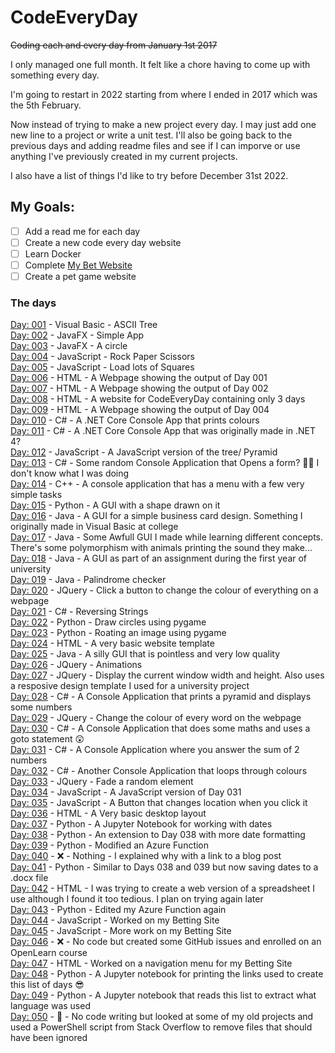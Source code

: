 # CodeEveryDay
~~Coding each and every day from January 1st 2017~~

I only managed one full month. It felt like a chore having to come up with something every day.

I'm going to restart in 2022 starting from where I ended in 2017 which was the 5th February.

Now instead of trying to make a new project every day. I may just add one new line to a project or write a unit test.
I'll also be going back to the previous days and adding readme files and see if I can imporve or use anything I've previously created in my current projects.

I also have a list of things I'd like to try before December 31st 2022.

## My Goals:
- [ ] Add a read me for each day
- [ ] Create a new code every day website
- [ ] Learn Docker
- [ ] Complete [My Bet Website](https://github.com/jamiestorey/BroccoliBet.NodeApp/)
- [ ] Create a pet game website

### The days
[Day: 001](https://github.com/jamiestorey/CodeEveryDay/tree/master/001) - Visual Basic - ASCII Tree  
[Day: 002](https://github.com/jamiestorey/CodeEveryDay/tree/master/002) - JavaFX - Simple App  
[Day: 003](https://github.com/jamiestorey/CodeEveryDay/tree/master/003) - JavaFX - A circle  
[Day: 004](https://github.com/jamiestorey/CodeEveryDay/tree/master/004) - JavaScript - Rock Paper Scissors  
[Day: 005](https://github.com/jamiestorey/CodeEveryDay/tree/master/005) - JavaScript - Load lots of Squares  
[Day: 006](https://github.com/jamiestorey/CodeEveryDay/tree/master/006) - HTML - A Webpage showing the output of Day 001  
[Day: 007](https://github.com/jamiestorey/CodeEveryDay/tree/master/007) - HTML - A Webpage showing the output of Day 002  
[Day: 008](https://github.com/jamiestorey/CodeEveryDay/tree/master/008) - HTML - A website for CodeEveryDay containing only 3 days  
[Day: 009](https://github.com/jamiestorey/CodeEveryDay/tree/master/009) - HTML - A Webpage showing the output of Day 004   
[Day: 010](https://github.com/jamiestorey/CodeEveryDay/tree/master/010) - C# - A .NET Core Console App that prints colours  
[Day: 011](https://github.com/jamiestorey/CodeEveryDay/tree/master/011) - C# - A .NET Core Console App that was originally made in .NET 4?  
[Day: 012](https://github.com/jamiestorey/CodeEveryDay/tree/master/012) - JavaScript - A JavaScript version of the tree/ Pyramid  
[Day: 013](https://github.com/jamiestorey/CodeEveryDay/tree/master/013) - C# - Some random Console Application that Opens a form? 🤷‍♀️ I don't know what I was doing  
[Day: 014](https://github.com/jamiestorey/CodeEveryDay/tree/master/014) - C++ - A console application that has a menu with a few very simple tasks  
[Day: 015](https://github.com/jamiestorey/CodeEveryDay/tree/master/015) - Python - A GUI with a shape drawn on it  
[Day: 016](https://github.com/jamiestorey/CodeEveryDay/tree/master/016) - Java - A GUI for a simple business card design. Something I originally made in Visual Basic at college  
[Day: 017](https://github.com/jamiestorey/CodeEveryDay/tree/master/017) - Java - Some Awfull GUI I made while learning different concepts. There's some polymorphism with animals printing the sound they make...   
[Day: 018](https://github.com/jamiestorey/CodeEveryDay/tree/master/018) - Java - A GUI as part of an assignment during the first year of university  
[Day: 019](https://github.com/jamiestorey/CodeEveryDay/tree/master/019) - Java - Palindrome checker  
[Day: 020](https://github.com/jamiestorey/CodeEveryDay/tree/master/020) - JQuery - Click a button to change the colour of everything on a webpage  
[Day: 021](https://github.com/jamiestorey/CodeEveryDay/tree/master/021) - C# - Reversing Strings  
[Day: 022](https://github.com/jamiestorey/CodeEveryDay/tree/master/022) - Python - Draw circles using pygame  
[Day: 023](https://github.com/jamiestorey/CodeEveryDay/tree/master/023) - Python - Roating an image using pygame  
[Day: 024](https://github.com/jamiestorey/CodeEveryDay/tree/master/024) - HTML - A very basic website template  
[Day: 025](https://github.com/jamiestorey/CodeEveryDay/tree/master/025) - Java - A silly GUI that is pointless and very low quality  
[Day: 026](https://github.com/jamiestorey/CodeEveryDay/tree/master/026) - JQuery - Animations  
[Day: 027](https://github.com/jamiestorey/CodeEveryDay/tree/master/027) - JQuery - Display the current window width and height. Also uses a resposive design template I used for a university project  
[Day: 028](https://github.com/jamiestorey/CodeEveryDay/tree/master/028) - C# - A Console Application that prints a pyramid and displays some numbers  
[Day: 029](https://github.com/jamiestorey/CodeEveryDay/tree/master/029) - JQuery - Change the colour of every word on the webpage  
[Day: 030](https://github.com/jamiestorey/CodeEveryDay/tree/master/030) - C# - A Console Application that does some maths and uses a goto statement 😲  
[Day: 031](https://github.com/jamiestorey/CodeEveryDay/tree/master/031) - C# - A Console Application where you answer the sum of 2 numbers  
[Day: 032](https://github.com/jamiestorey/CodeEveryDay/tree/master/032) - C# - Another Console Application that loops through colours  
[Day: 033](https://github.com/jamiestorey/CodeEveryDay/tree/master/033) - JQuery - Fade a random element  
[Day: 034](https://github.com/jamiestorey/CodeEveryDay/tree/master/034) - JavaScript - A JavaScript version of Day 031  
[Day: 035](https://github.com/jamiestorey/CodeEveryDay/tree/master/035) - JavaScript - A Button that changes location when you click it  
[Day: 036](https://github.com/jamiestorey/CodeEveryDay/tree/master/036) - HTML - A Very basic desktop layout  
[Day: 037](https://github.com/jamiestorey/CodeEveryDay/tree/master/037) - Python - A Jupyter Notebook for working with dates  
[Day: 038](https://github.com/jamiestorey/CodeEveryDay/tree/master/038) - Python - An extension to Day 038 with more date formatting  
[Day: 039](https://github.com/jamiestorey/CodeEveryDay/tree/master/039) - Python - Modified an Azure Function  
[Day: 040](https://github.com/jamiestorey/CodeEveryDay/tree/master/040) - ❌ - Nothing - I explained why with a link to a blog post  
[Day: 041](https://github.com/jamiestorey/CodeEveryDay/tree/master/041) - Python - Similar to Days 038 and 039 but now saving dates to a .docx file  
[Day: 042](https://github.com/jamiestorey/CodeEveryDay/tree/master/042) - HTML - I was trying to create a web version of a spreadsheet I use although I found it too tedious. I plan on trying again later  
[Day: 043](https://github.com/jamiestorey/CodeEveryDay/tree/master/043) - Python - Edited my Azure Function again  
[Day: 044](https://github.com/jamiestorey/CodeEveryDay/tree/master/044) - JavaScript - Worked on my Betting Site  
[Day: 045](https://github.com/jamiestorey/CodeEveryDay/tree/master/045) - JavaScript - More work on my Betting Site  
[Day: 046](https://github.com/jamiestorey/CodeEveryDay/tree/master/046) - ❌ - No code but created some GitHub issues and enrolled on an OpenLearn course  
[Day: 047](https://github.com/jamiestorey/CodeEveryDay/tree/master/047) - HTML - Worked on a navigation menu for my Betting Site  
[Day: 048](https://github.com/jamiestorey/CodeEveryDay/tree/master/048) - Python - A Jupyter notebook for printing the links used to create this list of days 😎  
[Day: 049](https://github.com/jamiestorey/CodeEveryDay/tree/master/049) - Python - A Jupyter notebook that reads this list to extract what language was used  
[Day: 050](https://github.com/jamiestorey/CodeEveryDay/tree/master/050) - 📂 - No code writing but looked at some of my old projects and used a PowerShell script from Stack Overflow to remove files that should have been ignored   
